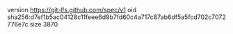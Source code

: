 version https://git-lfs.github.com/spec/v1
oid sha256:d7ef1b5ac04128c11feee6d9b7fd60c4a717c87ab6df5a5fcd702c7072776e7c
size 3870
